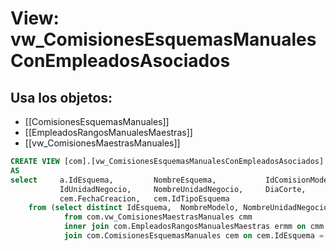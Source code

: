 # View: vw_ComisionesEsquemasManualesConEmpleadosAsociados

## Usa los objetos:
- [[ComisionesEsquemasManuales]]
- [[EmpleadosRangosManualesMaestras]]
- [[vw_ComisionesMaestrasManuales]]

```sql
CREATE VIEW [com].[vw_ComisionesEsquemasManualesConEmpleadosAsociados]
AS
select     a.IdEsquema,         NombreEsquema,           IdComisionModelo,   NombreModelo, 
		   IdUnidadNegocio,     NombreUnidadNegocio,     DiaCorte,           Activar,
		   cem.FechaCreacion,   cem.IdTipoEsquema
	from (select distinct IdEsquema,  NombreModelo, NombreUnidadNegocio
			from com.vw_ComisionesMaestrasManuales cmm
			inner join com.EmpleadosRangosManualesMaestras ermm on cmm.IdMaestra = ermm.IdRangoMaestra) a
			join com.ComisionesEsquemasManuales cem on cem.IdEsquema = a.IdEsquema


```
